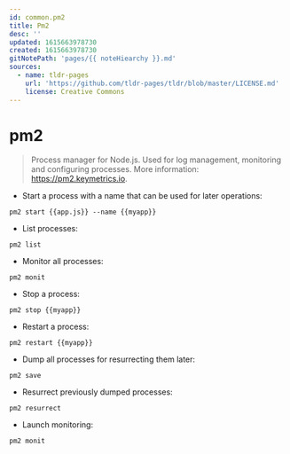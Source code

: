 ```yaml
---
id: common.pm2
title: Pm2
desc: ''
updated: 1615663978730
created: 1615663978730
gitNotePath: 'pages/{{ noteHiearchy }}.md'
sources:
  - name: tldr-pages
    url: 'https://github.com/tldr-pages/tldr/blob/master/LICENSE.md'
    license: Creative Commons
---
```

# pm2

> Process manager for Node.js.
> Used for log management, monitoring and configuring processes.
> More information: <https://pm2.keymetrics.io>.

- Start a process with a name that can be used for later operations:

`pm2 start {{app.js}} --name {{myapp}}`

- List processes:

`pm2 list`

- Monitor all processes:

`pm2 monit`

- Stop a process:

`pm2 stop {{myapp}}`

- Restart a process:

`pm2 restart {{myapp}}`

- Dump all processes for resurrecting them later:

`pm2 save`

- Resurrect previously dumped processes:

`pm2 resurrect`

- Launch monitoring:

`pm2 monit`

